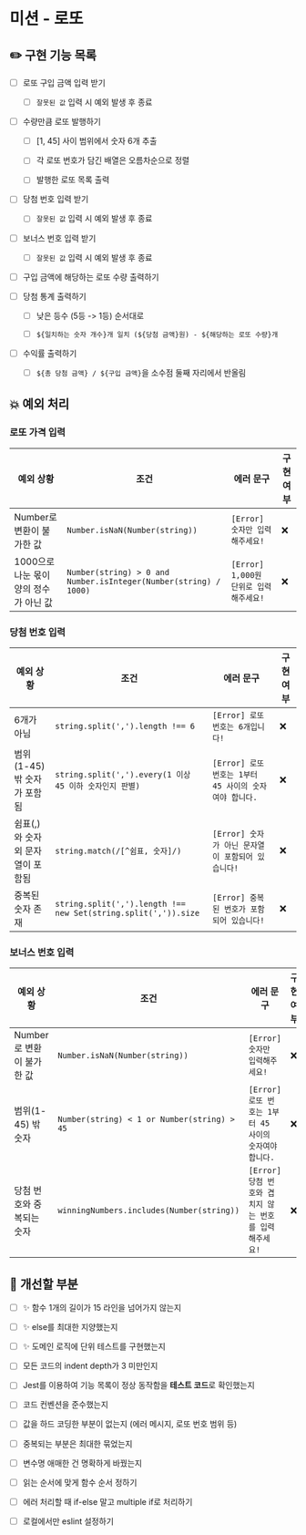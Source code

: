 # 미션 - 로또

## ✏️ 구현 기능 목록

- [ ] 로또 구입 금액 입력 받기

  - [ ] `잘못된 값` 입력 시 예외 발생 후 종료

- [ ] 수량만큼 로또 발행하기

  - [ ] [1, 45] 사이 범위에서 숫자 6개 추출

  - [ ] 각 로또 번호가 담긴 배열은 오름차순으로 정렬

  - [ ] 발행한 로또 목록 출력

- [ ] 당첨 번호 입력 받기

  - [ ] `잘못된 값` 입력 시 예외 발생 후 종료

- [ ] 보너스 번호 입력 받기

  - [ ] `잘못된 값` 입력 시 예외 발생 후 종료

- [ ] 구입 금액에 해당하는 로또 수량 출력하기

- [ ] 당첨 통계 출력하기

  - [ ] 낮은 등수 (5등 -> 1등) 순서대로

  - [ ] `${일치하는 숫자 개수}개 일치 (${당첨 금액}원) - ${해당하는 로또 수량}개`

- [ ] 수익률 출력하기

  - [ ] `${총 당첨 금액} / ${구입 금액}`을 소수점 둘째 자리에서 반올림

## 💥 예외 처리

### 로또 가격 입력

| 예외 상황                              | 조건                                                             | 에러 문구                              | 구현 여부 |
| -------------------------------------- | ---------------------------------------------------------------- | -------------------------------------- | --------- |
| Number로 변환이 불가한 값              | `Number.isNaN(Number(string))`                                   | `[Error] 숫자만 입력해주세요!`         | ❌        |
| 1000으로 나눈 몫이 양의 정수가 아닌 값 | `Number(string) > 0 and Number.isInteger(Number(string) / 1000)` | `[Error] 1,000원 단위로 입력해주세요!` | ❌        |

### 당첨 번호 입력

| 예외 상황                         | 조건                                                           | 에러 문구                                              | 구현 여부 |
| --------------------------------- | -------------------------------------------------------------- | ------------------------------------------------------ | --------- |
| 6개가 아님                        | `string.split(',').length !== 6`                               | `[Error] 로또 번호는 6개입니다!`                       | ❌        |
| 범위(1-45) 밖 숫자가 포함됨       | `string.split(',').every(1 이상 45 이하 숫자인지 판별)`        | `[Error] 로또 번호는 1부터 45 사이의 숫자여야 합니다.` | ❌        |
| 쉼표(,)와 숫자 외 문자열이 포함됨 | `string.match(/[^쉼표, 숫자]/)`                                | `[Error] 숫자가 아닌 문자열이 포함되어 있습니다!`      | ❌        |
| 중복된 숫자 존재                  | `string.split(',').length !== new Set(string.split(',')).size` | `[Error] 중복된 번호가 포함되어 있습니다!`             | ❌        |

### 보너스 번호 입력

| 예외 상황                 | 조건                                        | 에러 문구                                              | 구현 여부 |
| ------------------------- | ------------------------------------------- | ------------------------------------------------------ | --------- |
| Number로 변환이 불가한 값 | `Number.isNaN(Number(string))`              | `[Error] 숫자만 입력해주세요!`                         | ❌        |
| 범위(1-45) 밖 숫자        | `Number(string) < 1 or Number(string) > 45` | `[Error] 로또 번호는 1부터 45 사이의 숫자여야 합니다.` | ❌        |
| 당첨 번호와 중복되는 숫자 | `winningNumbers.includes(Number(string))`   | `[Error] 당첨 번호와 겹치지 않는 번호를 입력해주세요!` | ❌        |

## 🤔 개선할 부분

- [ ] ✨ 함수 1개의 길이가 15 라인을 넘어가지 않는지
- [ ] ✨ else를 최대한 지양했는지
- [ ] ✨ 도메인 로직에 단위 테스트를 구현했는지
- [ ] 모든 코드의 indent depth가 3 미만인지
- [ ] Jest를 이용하여 기능 목록이 정상 동작함을 **테스트 코드**로 확인했는지
- [ ] 코드 컨벤션을 준수했는지

- [ ] 값을 하드 코딩한 부분이 없는지 (에러 메시지, 로또 번호 범위 등)
- [ ] 중복되는 부분은 최대한 묶었는지
- [ ] 변수명 애매한 건 명확하게 바꿨는지
- [ ] 읽는 순서에 맞게 함수 순서 정하기
- [ ] 에러 처리할 때 if-else 말고 multiple if로 처리하기
- [ ] 로컬에서만 eslint 설정하기
